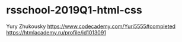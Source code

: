 # rsschool-2019Q1-html-css
Yury Zhukousky
https://www.codecademy.com/Yuri5555#completed
https://htmlacademy.ru/profile/id1013091
